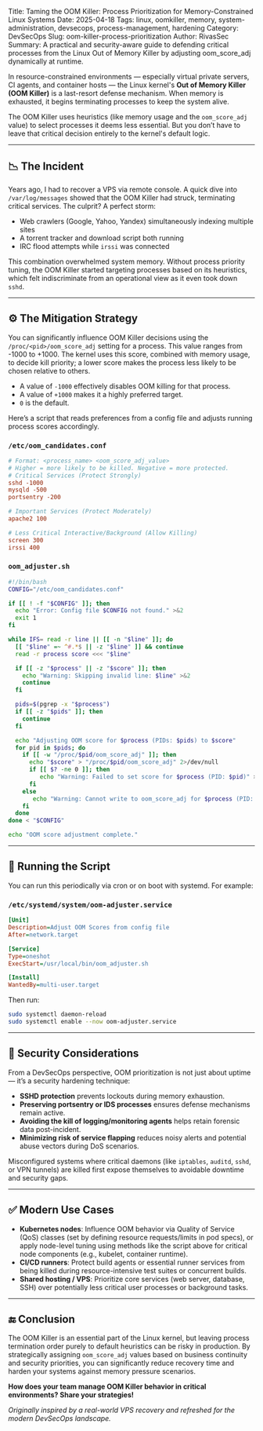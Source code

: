 Title: Taming the OOM Killer: Process Prioritization for Memory-Constrained Linux Systems
Date: 2025-04-18
Tags: linux, oomkiller, memory, system-administration, devsecops, process-management, hardening
Category: DevSecOps
Slug: oom-killer-process-prioritization
Author: RivasSec
Summary: A practical and security-aware guide to defending critical processes from the Linux Out of Memory Killer by adjusting oom_score_adj dynamically at runtime.

In resource-constrained environments — especially virtual private servers, CI agents, and container hosts — the Linux kernel's **Out of Memory Killer (OOM Killer)** is a last-resort defense mechanism. When memory is exhausted, it begins terminating processes to keep the system alive.

The OOM Killer uses heuristics (like memory usage and the `oom_score_adj` value) to select processes it deems less essential. But you don’t have to leave that critical decision entirely to the kernel's default logic.

---

## 📉 The Incident

Years ago, I had to recover a VPS via remote console. A quick dive into `/var/log/messages` showed that the OOM Killer had struck, terminating critical services. The culprit? A perfect storm:

- Web crawlers (Google, Yahoo, Yandex) simultaneously indexing multiple sites
- A torrent tracker and download script both running
- IRC flood attempts while `irssi` was connected

This combination overwhelmed system memory. Without process priority tuning, the OOM Killer started targeting processes based on its heuristics, which felt indiscriminate from an operational view as it even took down `sshd`.

---

## ⚙️ The Mitigation Strategy

You can significantly influence OOM Killer decisions using the `/proc/<pid>/oom_score_adj` setting for a process. This value ranges from -1000 to +1000. The kernel uses this score, combined with memory usage, to decide kill priority; a lower score makes the process less likely to be chosen relative to others.

- A value of `-1000` effectively disables OOM killing for that process.
- A value of `+1000` makes it a highly preferred target.
- `0` is the default.

Here’s a script that reads preferences from a config file and adjusts running process scores accordingly.

### `/etc/oom_candidates.conf`

```conf
# Format: <process_name> <oom_score_adj_value>
# Higher = more likely to be killed. Negative = more protected.
# Critical Services (Protect Strongly)
sshd -1000
mysqld -500
portsentry -200

# Important Services (Protect Moderately)
apache2 100

# Less Critical Interactive/Background (Allow Killing)
screen 300
irssi 400
```

### `oom_adjuster.sh`

```bash
#!/bin/bash
CONFIG="/etc/oom_candidates.conf"

if [[ ! -f "$CONFIG" ]]; then
  echo "Error: Config file $CONFIG not found." >&2
  exit 1
fi

while IFS= read -r line || [[ -n "$line" ]]; do
  [[ "$line" =~ ^#.*$ || -z "$line" ]] && continue
  read -r process score <<< "$line"

  if [[ -z "$process" || -z "$score" ]]; then
    echo "Warning: Skipping invalid line: $line" >&2
    continue
  fi

  pids=$(pgrep -x "$process")
  if [[ -z "$pids" ]]; then
    continue
  fi

  echo "Adjusting OOM score for $process (PIDs: $pids) to $score"
  for pid in $pids; do
    if [[ -w "/proc/$pid/oom_score_adj" ]]; then
      echo "$score" > "/proc/$pid/oom_score_adj" 2>/dev/null
      if [[ $? -ne 0 ]]; then
         echo "Warning: Failed to set score for $process (PID: $pid)" >&2
      fi
    else
       echo "Warning: Cannot write to oom_score_adj for $process (PID: $pid)" >&2
    fi
  done
done < "$CONFIG"

echo "OOM score adjustment complete."
```

---

## 🧩 Running the Script

You can run this periodically via cron or on boot with systemd. For example:

### `/etc/systemd/system/oom-adjuster.service`

```ini
[Unit]
Description=Adjust OOM Scores from config file
After=network.target

[Service]
Type=oneshot
ExecStart=/usr/local/bin/oom_adjuster.sh

[Install]
WantedBy=multi-user.target
```

Then run:

```bash
sudo systemctl daemon-reload
sudo systemctl enable --now oom-adjuster.service
```

---

## 🔐 Security Considerations

From a DevSecOps perspective, OOM prioritization is not just about uptime — it’s a security hardening technique:

- **SSHD protection** prevents lockouts during memory exhaustion.
- **Preserving portsentry or IDS processes** ensures defense mechanisms remain active.
- **Avoiding the kill of logging/monitoring agents** helps retain forensic data post-incident.
- **Minimizing risk of service flapping** reduces noisy alerts and potential abuse vectors during DoS scenarios.

Misconfigured systems where critical daemons (like `iptables`, `auditd`, `sshd`, or VPN tunnels) are killed first expose themselves to avoidable downtime and security gaps.

---

## ✅ Modern Use Cases

- **Kubernetes nodes**: Influence OOM behavior via Quality of Service (QoS) classes (set by defining resource requests/limits in pod specs), or apply node-level tuning using methods like the script above for critical node components (e.g., kubelet, container runtime).
- **CI/CD runners**: Protect build agents or essential runner services from being killed during resource-intensive test suites or concurrent builds.
- **Shared hosting / VPS**: Prioritize core services (web server, database, SSH) over potentially less critical user processes or background tasks.

---

## 🔚 Conclusion

The OOM Killer is an essential part of the Linux kernel, but leaving process termination order purely to default heuristics can be risky in production. By strategically assigning `oom_score_adj` values based on business continuity and security priorities, you can significantly reduce recovery time and harden your systems against memory pressure scenarios.

**How does your team manage OOM Killer behavior in critical environments? Share your strategies!**

*Originally inspired by a real-world VPS recovery and refreshed for the modern DevSecOps landscape.*
